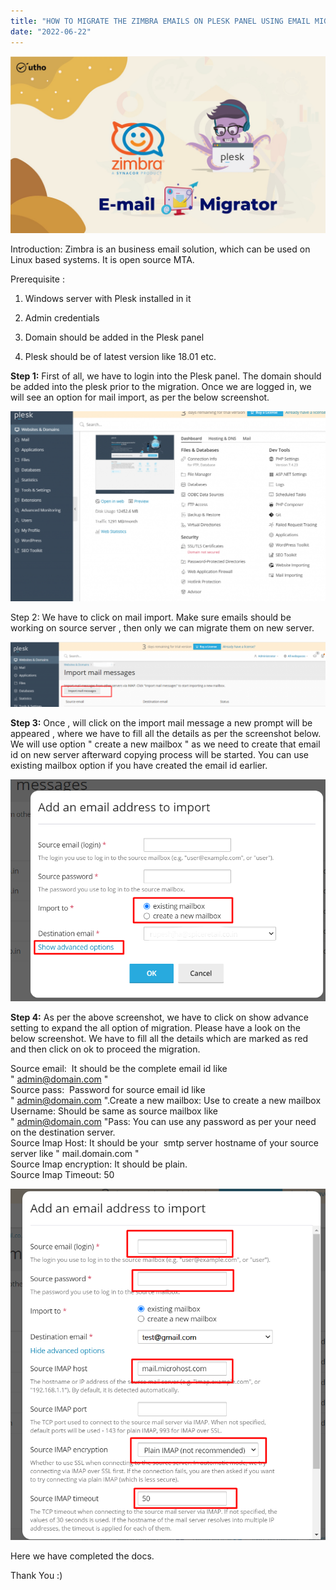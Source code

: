 ```yaml
---
title: "HOW TO MIGRATE THE ZIMBRA EMAILS ON PLESK PANEL USING EMAIL MIGRATOR"
date: "2022-06-22"
---
```


![](images/HOW-TO-MIGRATE-THE-ZIMBRA-EMAILS-ON-PLESK-PANEL-USING-EMAIL-MIGRATOR_utho.jpg)

Introduction: Zimbra is an business email solution, which can be used on Linux based systems. It is open source MTA.

Prerequisite :

1. Windows server with Plesk installed in it

3. Admin credentials

5. Domain should be added in the Plesk panel

7. Plesk should be of latest version like 18.01 etc.

**Step 1:** First of all, we have to login into the Plesk panel. The domain should be added into the plesk prior to the migration. Once we are logged in, we will see an option for mail import, as per the below screenshot.

![](images/pl1-1024x617.png)

Step 2: We have to click on mail import. Make sure emails should be working on source server , then only we can migrate them on new server.

![](images/pl2-1024x212.png)

**Step 3:** Once , will click on the import mail message a new prompt will be appeared , where we have to fill all the details as per the screenshot below. We will use option " create a new mailbox " as we need to create that email id on new server afterward copying process will be started. You can use existing mailbox option if you have created the email id earlier.

![](images/pl3.png)

**Step 4:** As per the above screenshot, we have to click on show advance setting to expand the all option of migration. Please have a look on the below screenshot. We have to fill all the details which are marked as red and then click on ok to proceed the migration.

Source email:  It should be the complete email id like " [admin@domain.com](mailto:admin@domain.com) "  
Source pass:  Password for source email id like " [admin@domain.com](mailto:admin@domain.com) ".Create a new mailbox: Use to create a new mailbox  
Username: Should be same as source mailbox like " [admin@domain.com](mailto:admin@domain.com) "Pass: You can use any password as per your need on the destination server.  
Source Imap Host: It should be your  smtp server hostname of your source server like " mail.domain.com "   
Source Imap encryption: It should be plain.  
Source Imap Timeout: 50

![](images/pl4-1.png)

Here we have completed the docs.

Thank You :)
